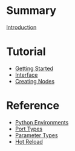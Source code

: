 # Summary

[Introduction](./introduction.md)

# Tutorial
- [Getting Started](./installation.md)
- [Interface](./interface.md)
- [Creating Nodes](./creating_nodes.md)

# Reference
- [Python Environments]()
- [Port Types]()
- [Parameter Types]()
- [Hot Reload]()
